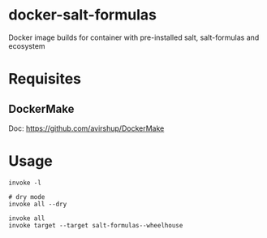 # docker-salt-formulas
Docker image builds for container with pre-installed salt, salt-formulas and ecosystem


# Requisites

## DockerMake
Doc: https://github.com/avirshup/DockerMake

# Usage

    invoke -l

    # dry mode
    invoke all --dry

    invoke all
    invoke target --target salt-formulas--wheelhouse



